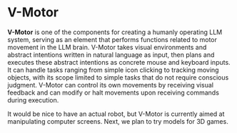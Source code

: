 # V-Motor

**V-Motor** is one of the components for creating a humanly operating LLM system, serving as an element that performs functions related to motor movement in the LLM brain. V-Motor takes visual environments and abstract intentions written in natural language as input, then plans and executes these abstract intentions as concrete mouse and keyboard inputs. It can handle tasks ranging from simple icon clicking to tracking moving objects, with its scope limited to simple tasks that do not require conscious judgment. V-Motor can control its own movements by receiving visual feedback and can modify or halt movements upon receiving commands during execution.

It would be nice to have an actual robot, but V-Motor is currently aimed at manipulating computer screens. Next, we plan to try models for 3D games.
